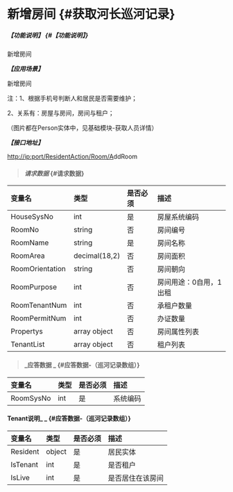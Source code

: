 # 新增房间 {#获取河长巡河记录}

##### _【功能说明】_ {#【功能说明】}

新增房间

_**【应用场景】**_

新增房间

注：1、根据手机号判断人和居民是否需要维护；

2、关系有：房屋与房间，房间与租户；

（图片都在Person实体中，见基础模块-获取人员详情）

_**【接口地址】**_

[http://ip:port/ResidentAction/Room/A](http://ip:port/HMQuery/PatrolRiver/GetPatrolRivers)ddRoom

> #### _请求数据_ {#请求数据}

| 变量名 | 类型 | 是否必须 | 描述 |
| :--- | :--- | :--- | :--- |
| HouseSysNo | int | 是 | 房屋系统编码 |
| RoomNo | string | 否 | 房间编号 |
| RoomName | string | 是 | 房间名称 |
| RoomArea | decimal\(18,2\) | 否 | 房间面积 |
| RoomOrientation | string | 否 | 房间朝向 |
| RoomPurpose | int | 否 | 房间用途：0自用，1出租 |
| RoomTenantNum | int | 否 | 承租户数量 |
| RoomPermitNum | int | 否 | 办证数量 |
| Propertys | array object | 否 | 房间属性列表 |
| TenantList | array object | 否 | 租户列表 |

> #### _应答数据 _ {#应答数据-（巡河记录数组）}

| 变量名 | 类型 | 是否必须 | 描述 |
| :--- | :--- | :--- | :--- |
| RoomSysNo | int | 是 | 系统编码 |

#### Tenant说明_ _ {#应答数据-（巡河记录数组）}

| 变量名 | 类型 | 是否必须 | 描述 |
| :--- | :--- | :--- | :--- |
| Resident | object | 是 | 居民实体 |
| IsTenant | int | 是 | 是否租户 |
| IsLive | int | 是 | 是否居住在该房间 |



